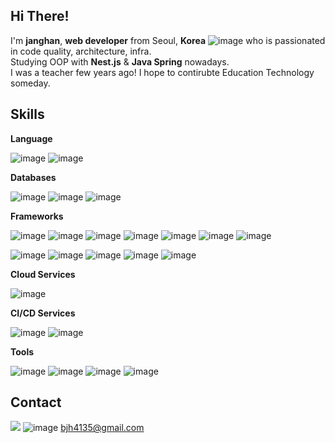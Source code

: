 ## Hi There!

I'm **janghan**, **web developer** from Seoul, **Korea** ![image](https://raw.githubusercontent.com/stevenrskelton/flag-icon/master/png/16/country-4x3/kr.png) who is passionated in code quality, architecture, infra. \
Studying OOP with **Nest.js** & **Java Spring** nowadays. \
I was a teacher few years ago! I hope to contirubte Education Technology someday.


## Skills
**Language** 


![image](https://img.shields.io/badge/JavaScript-323330?style=for-the-badge&logo=javascript&logoColor=F7DF1E) 
![image](https://img.shields.io/badge/TypeScript-007ACC?style=for-the-badge&logo=typescript&logoColor=white)


**Databases** 


![image](https://img.shields.io/badge/MySQL-005C84?style=for-the-badge&logo=mysql&logoColor=white)
![image](https://img.shields.io/badge/MongoDB-4EA94B?style=for-the-badge&logo=mongodb&logoColor=white)
![image](https://img.shields.io/badge/redis-%23DD0031.svg?&style=for-the-badge&logo=redis&logoColor=white)


**Frameworks**


![image](https://img.shields.io/badge/Node%20js-339933?style=for-the-badge&logo=nodedotjs&logoColor=white)
![image](https://img.shields.io/badge/nestjs-E0234E?style=for-the-badge&logo=nestjs&logoColor=white)
![image](https://img.shields.io/badge/Express%20js-000000?style=for-the-badge&logo=express&logoColor=white)
![image](https://img.shields.io/badge/Swagger-85EA2D?style=for-the-badge&logo=Swagger&logoColor=white)
![image](https://img.shields.io/badge/next%20js-000000?style=for-the-badge&logo=nextdotjs&logoColor=white)
![image](https://img.shields.io/badge/Jest-C21325?style=for-the-badge&logo=jest&logoColor=white)
![image](https://img.shields.io/badge/Yarn-2C8EBB?style=for-the-badge&logo=yarn&logoColor=white)

![image](https://img.shields.io/badge/Spring-6DB33F?style=for-the-badge&logo=spring&logoColor=white)
![image](https://img.shields.io/badge/Spring_Boot-F2F4F9?style=for-the-badge&logo=spring-boot)
![image](https://img.shields.io/badge/Junit5-25A162?style=for-the-badge&logo=junit5&logoColor=white)
![image](https://img.shields.io/badge/Jupyter-F37626.svg?&style=for-the-badge&logo=Jupyter&logoColor=white)
![image](https://img.shields.io/badge/gradle-02303A?style=for-the-badge&logo=gradle&logoColor=white)

**Cloud Services**


![image](https://img.shields.io/badge/Amazon_AWS-FF9900?style=for-the-badge&logo=amazonaws&logoColor=white)


**CI/CD Services**


![image](https://img.shields.io/badge/Jenkins-D24939?style=for-the-badge&logo=Jenkins&logoColor=white)
![image](https://img.shields.io/badge/Github%20Actions-282a2e?style=for-the-badge&logo=githubactions&logoColor=367cfe)

**Tools**


![image](https://img.shields.io/badge/Slack-4A154B?style=for-the-badge&logo=slack&logoColor=white)
![image](https://img.shields.io/badge/Discord-5865F2?style=for-the-badge&logo=discord&logoColor=white)
![image](https://img.shields.io/badge/Notion-000000?style=for-the-badge&logo=notion&logoColor=white)
![image](https://img.shields.io/badge/Obsidian-483699?style=for-the-badge&logo=Obsidian&logoColor=white)

## Contact

[<img src="https://img.shields.io/badge/LinkedIn-0077B5?style=for-the-badge&logo=linkedin&logoColor=white">](https://www.linkedin.com/in/%EC%9E%A5%ED%95%9C-%EB%B0%B0-655476233)
![image](https://img.shields.io/badge/Gmail-D14836?style=for-the-badge&logo=gmail&logoColor=white)  bjh4135@gmail.com 

